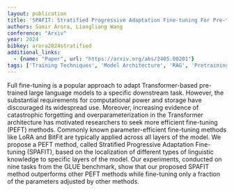 ```yaml
---
layout: publication
title: 'SPAFIT: Stratified Progressive Adaptation Fine-tuning For Pre-trained Large Language Models'
authors: Samir Arora, Liangliang Wang
conference: "Arxiv"
year: 2024
bibkey: arora2024stratified
additional_links:
  - {name: "Paper", url: "https://arxiv.org/abs/2405.00201"}
tags: ['Training Techniques', 'Model Architecture', 'RAG', 'Pretraining Methods', 'Transformer', 'Fine-Tuning']
---
```

Full fine-tuning is a popular approach to adapt Transformer-based pre-trained
large language models to a specific downstream task. However, the substantial
requirements for computational power and storage have discouraged its
widespread use. Moreover, increasing evidence of catastrophic forgetting and
overparameterization in the Transformer architecture has motivated researchers
to seek more efficient fine-tuning (PEFT) methods. Commonly known
parameter-efficient fine-tuning methods like LoRA and BitFit are typically
applied across all layers of the model. We propose a PEFT method, called
Stratified Progressive Adaptation Fine-tuning (SPAFIT), based on the
localization of different types of linguistic knowledge to specific layers of
the model. Our experiments, conducted on nine tasks from the GLUE benchmark,
show that our proposed SPAFIT method outperforms other PEFT methods while
fine-tuning only a fraction of the parameters adjusted by other methods.
